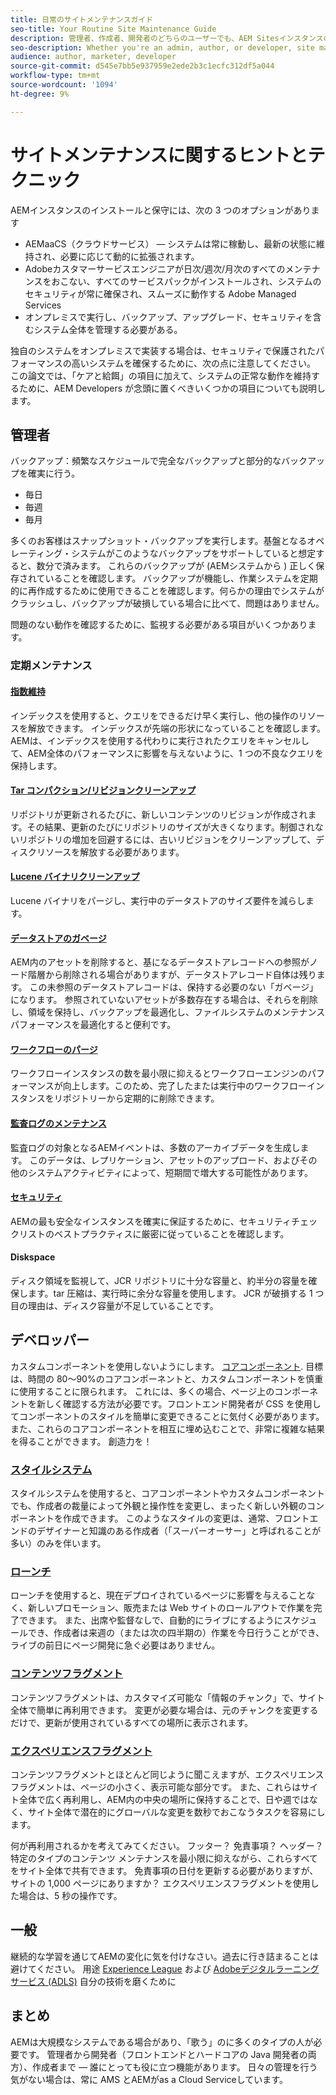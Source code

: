 ```yaml
---
title: 日常のサイトメンテナンスガイド
seo-title: Your Routine Site Maintenance Guide
description: 管理者、作成者、開発者のどちらのユーザーでも、AEM Sitesインスタンスのあらゆる側面にアクセスします。 このガイドを使用して、戦略を確実に成功に導くことができます。
seo-description: Whether you're an admin, author, or developer, site maintenance touches every aspect of your AEM Sites instance. Use this guide to ensure your strategy is set up for success.
audience: author, marketer, developer
source-git-commit: d545e7bb5e937959e2ede2b3c1ecfc312df5a044
workflow-type: tm+mt
source-wordcount: '1094'
ht-degree: 9%

---
```



# サイトメンテナンスに関するヒントとテクニック

AEMインスタンスのインストールと保守には、次の 3 つのオプションがあります

* AEMaaCS（クラウドサービス） — システムは常に稼動し、最新の状態に維持され、必要に応じて動的に拡張されます。
* Adobeカスタマーサービスエンジニアが日次/週次/月次のすべてのメンテナンスをおこない、すべてのサービスパックがインストールされ、システムのセキュリティが常に確保され、スムーズに動作する Adobe Managed Services
* オンプレミスで実行し、バックアップ、アップグレード、セキュリティを含むシステム全体を管理する必要がある。

独自のシステムをオンプレミスで実装する場合は、セキュリティで保護されたパフォーマンスの高いシステムを確保するために、次の点に注意してください。 この論文では、「ケアと給餌」の項目に加えて、システムの正常な動作を維持するために、AEM Developers が念頭に置くべきいくつかの項目についても説明します。

## 管理者

バックアップ：頻繁なスケジュールで完全なバックアップと部分的なバックアップを確実に行う。

* 毎日
* 毎週
* 毎月

多くのお客様はスナップショット・バックアップを実行します。基盤となるオペレーティング・システムがこのようなバックアップをサポートしていると想定すると、数分で済みます。 これらのバックアップが (AEMシステムから ) 正しく保存されていることを確認します。 バックアップが機能し、作業システムを定期的に再作成するために使用できることを確認します。何らかの理由でシステムがクラッシュし、バックアップが破損している場合に比べて、問題はありません。

問題のない動作を確認するために、監視する必要がある項目がいくつかあります。

### 定期メンテナンス

#### [指数維持](https://experienceleague.adobe.com/docs/experience-manager-65/deploying/practices/best-practices-for-queries-and-indexing.html?lang=ja)

インデックスを使用すると、クエリをできるだけ早く実行し、他の操作のリソースを解放できます。 インデックスが先端の形状になっていることを確認します。 AEMは、インデックスを使用する代わりに実行されたクエリをキャンセルして、AEM全体のパフォーマンスに影響を与えないように、1 つの不良なクエリを保持します。

#### [Tar コンパクション/リビジョンクリーンアップ](https://experienceleague.adobe.com/docs/experience-manager-65/deploying/deploying/revision-cleanup.html?lang=en)

リポジトリが更新されるたびに、新しいコンテンツのリビジョンが作成されます。その結果、更新のたびにリポジトリのサイズが大きくなります。制御されないリポジトリの増加を回避するには、古いリビジョンをクリーンアップして、ディスクリソースを解放する必要があります。

#### [Lucene バイナリクリーンアップ](https://experienceleague.adobe.com/docs/experience-manager-64/administering/operations/operations-dashboard.html?lang=en#automated-maintenance-tasks)

Lucene バイナリをパージし、実行中のデータストアのサイズ要件を減らします。

#### [データストアのガベージ](https://experienceleague.adobe.com/docs/experience-manager-64/administering/operations/data-store-garbage-collection.html?lang=en)

AEM内のアセットを削除すると、基になるデータストアレコードへの参照がノード階層から削除される場合がありますが、データストアレコード自体は残ります。 この未参照のデータストアレコードは、保持する必要のない「ガベージ」になります。 参照されていないアセットが多数存在する場合は、それらを削除し、領域を保持し、バックアップを最適化し、ファイルシステムのメンテナンスパフォーマンスを最適化すると便利です。

#### [ワークフローのパージ](https://experienceleague.adobe.com/docs/experience-manager-64/administering/operations/workflows-administering.html?lang=en)

ワークフローインスタンスの数を最小限に抑えるとワークフローエンジンのパフォーマンスが向上します。このため、完了したまたは実行中のワークフローインスタンスをリポジトリーから定期的に削除できます。

#### [監査ログのメンテナンス](https://experienceleague.adobe.com/docs/experience-manager-64/administering/operations/operations-audit-log.html?lang=en)

監査ログの対象となるAEMイベントは、多数のアーカイブデータを生成します。 このデータは、レプリケーション、アセットのアップロード、およびその他のシステムアクティビティによって、短期間で増大する可能性があります。

#### [セキュリティ](https://experienceleague.adobe.com/docs/experience-manager-65/administering/security/security-checklist.html?lang=ja)

AEMの最も安全なインスタンスを確実に保証するために、セキュリティチェックリストのベストプラクティスに厳密に従っていることを確認します。

#### Diskspace

ディスク領域を監視して、JCR リポジトリに十分な容量と、約半分の容量を確保します。tar 圧縮は、実行時に余分な容量を使用します。 JCR が破損する 1 つ目の理由は、ディスク容量が不足していることです。

## デベロッパー

カスタムコンポーネントを使用しないようにします。 [コアコンポーネント](https://www.aemcomponents.dev/). 目標は、時間の 80～90%のコアコンポーネントと、カスタムコンポーネントを慎重に使用することに限られます。 これには、多くの場合、ページ上のコンポーネントを新しく確認する方法が必要です。フロントエンド開発者が CSS を使用してコンポーネントのスタイルを簡単に変更できることに気付く必要があります。 また、これらのコアコンポーネントを相互に埋め込むことで、非常に複雑な結果を得ることができます。 創造力を！

### [スタイルシステム](https://experienceleague.adobe.com/docs/experience-manager-65/authoring/siteandpage/style-system.html?lang=en)

スタイルシステムを使用すると、コアコンポーネントやカスタムコンポーネントでも、作成者の裁量によって外観と操作性を変更し、まったく新しい外観のコンポーネントを作成できます。 このようなスタイルの変更は、通常、フロントエンドのデザイナーと知識のある作成者（「スーパーオーサー」と呼ばれることが多い）のみを伴います。

### [ローンチ](https://experienceleague.adobe.com/docs/experience-manager-cloud-service/content/sites/authoring/launches/overview.html?lang=en)

ローンチを使用すると、現在デプロイされているページに影響を与えることなく、新しいプロモーション、販売または Web サイトのロールアウトで作業を完了できます。 また、出席や監督なしで、自動的にライブにするようにスケジュールでき、作成者は来週の（または次の四半期の）作業を今日行うことができ、ライブの前日にページ開発に急ぐ必要はありません。

### [コンテンツフラグメント](https://experienceleague.adobe.com/docs/experience-manager-64/assets/fragments/content-fragments.html?lang=en)

コンテンツフラグメントは、カスタマイズ可能な「情報のチャンク」で、サイト全体で簡単に再利用できます。 変更が必要な場合は、元のチャンクを変更するだけで、更新が使用されているすべての場所に表示されます。

### [エクスペリエンスフラグメント](https://experienceleague.adobe.com/docs/experience-manager-learn/sites/experience-fragments/experience-fragments-feature-video-use.html?lang=en)

コンテンツフラグメントとほとんど同じように聞こえますが、エクスペリエンスフラグメントは、ページの小さく、表示可能な部分です。 また、これらはサイト全体で広く再利用し、AEM内の中央の場所に保持することで、日や週ではなく、サイト全体で潜在的にグローバルな変更を数秒でおこなうタスクを容易にします。

何が再利用されるかを考えてみてください。 フッター？ 免責事項？ ヘッダー？ 特定のタイプのコンテンツ メンテナンスを最小限に抑えながら、これらすべてをサイト全体で共有できます。 免責事項の日付を更新する必要がありますが、サイトの 1,000 ページにありますか？ エクスペリエンスフラグメントを使用した場合は、5 秒の操作です。

## 一般

継続的な学習を通じてAEMの変化に気を付けなさい。過去に行き詰まることは避けてください。 用途 [Experience League](https://experienceleague.adobe.com/docs/experience-manager-learn/sites/overview.html?lang=en) および [Adobeデジタルラーニングサービス (ADLS)](https://learning.adobe.com/) 自分の技術を磨くために

## まとめ

AEMは大規模なシステムである場合があり、「歌う」のに多くのタイプの人が必要です。 管理者から開発者（フロントエンドとハードコアの Java 開発者の両方）、作成者まで — 誰にとっても役に立つ機能があります。 日々の管理を行う気がない場合は、常に AMS とAEMがas a Cloud Serviceしています。
